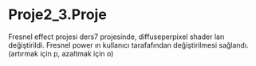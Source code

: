 Proje2_3.Proje
==============

Fresnel effect projesi
ders7 projesinde, diffuseperpixel shader ları değiştirildi.
Fresnel power ın kullanıcı tarafafından değiştirilmesi sağlandı. (artırmak için p, azaltmak için o)
